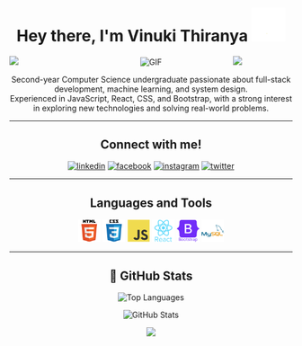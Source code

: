 <!-- Heading -->
<h1 align="center">Hey there, I'm Vinuki Thiranya <img src="https://github.com/Kathryn-Jie/Kathryn-Jie/blob/main/wave.gif" width="60px" /></h1>

<!-- Hero Section -->
<p align="center">
  <img align="left" src="https://user-images.githubusercontent.com/65187002/144930161-2f783401-8d27-4fdf-a2f7-cc0ba32f1f1f.gif" width="21%">
  <img align="right" src="https://user-images.githubusercontent.com/65187002/144930161-2f783401-8d27-4fdf-a2f7-cc0ba32f1f1f.gif" width="21%">
  <img align="center" alt="GIF" src="https://github.com/arsentieva/arsentieva/blob/main/code.gif?raw=true" width="500" height="320" />
</p>

<!-- Short Introduction -->
<p align="center">
  Second-year Computer Science undergraduate passionate about full-stack development, machine learning, and system design.<br>
  Experienced in JavaScript, React, CSS, and Bootstrap, with a strong interest in exploring new technologies and solving real-world problems.
</p>
<hr>

<!-- Connect with Me Section -->
<h2 align="center">Connect with me!</h2>
<p align="center">
  <a href="https://www.linkedin.com/in/vinuki-thiranya-800a22333" target="_blank"><img src="https://raw.githubusercontent.com/rahuldkjain/github-profile-readme-generator/master/src/images/icons/Social/linked-in-alt.svg" alt="linkedin" height="30" width="40" /></a>
  <a href="https://www.facebook.com/profile.php?id=61565630796973" target="_blank"><img src="https://raw.githubusercontent.com/rahuldkjain/github-profile-readme-generator/master/src/images/icons/Social/facebook.svg" alt="facebook" height="30" width="40" /></a>
  <a href="https://instagram.com/vn_thiranya" target="_blank"><img src="https://raw.githubusercontent.com/rahuldkjain/github-profile-readme-generator/master/src/images/icons/Social/instagram.svg" alt="instagram" height="30" width="40" /></a>
  <a href="https://twitter.com/vinuki" target="_blank"><img src="https://raw.githubusercontent.com/rahuldkjain/github-profile-readme-generator/master/src/images/icons/Social/twitter.svg" alt="twitter" height="30" width="40" /></a>
</p>
<hr>

<!-- Languages and Tools Section -->
<h2 align="center">Languages and Tools</h2>
<p align="center">
  <img src="https://raw.githubusercontent.com/devicons/devicon/master/icons/html5/html5-original-wordmark.svg" alt="HTML5" width="40" height="40" />
  <img src="https://raw.githubusercontent.com/devicons/devicon/master/icons/css3/css3-original-wordmark.svg" alt="CSS3" width="40" height="40" />
  <img src="https://raw.githubusercontent.com/devicons/devicon/master/icons/javascript/javascript-original.svg" alt="JavaScript" width="40" height="40" />
  <img src="https://raw.githubusercontent.com/devicons/devicon/master/icons/react/react-original-wordmark.svg" alt="React" width="40" height="40" />
  <img src="https://raw.githubusercontent.com/devicons/devicon/master/icons/bootstrap/bootstrap-plain-wordmark.svg" alt="Bootstrap" width="40" height="40" />
  <img src="https://raw.githubusercontent.com/devicons/devicon/master/icons/mysql/mysql-original-wordmark.svg" alt="MySQL" width="40" height="40" />
</p>
<hr>

<!-- GitHub Stats Section -->
<h2 align="center">🚀 GitHub Stats</h2>
<p align="center">
  <img src="https://github-readme-stats.vercel.app/api/top-langs/?username=it23425590&layout=compact&langs_count=6&hide=python,c,cpp,java,php" alt="Top Languages" />
</p>
<p align="center">
  <img src="https://github-readme-stats.vercel.app/api?username=it23425590&show_icons=true&theme=radical" alt="GitHub Stats" />
</p>

<!-- Footer -->
<p align="center">
  <img src="https://capsule-render.vercel.app/api?type=waving&color=gradient&height=65&section=footer"/>
</p>
